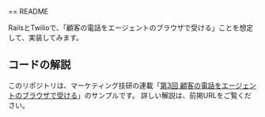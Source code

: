 == README

RailsとTwilioで、「顧客の電話をエージェントのブラウザで受ける」ことを想定して、実装してみます。

## コードの解説
このリポジトリは、マーケティング技研の連載「[第3回 顧客の電話をエージェントのブラウザで受ける](http://www.marketing-giken.com/article/twilio_rails_callcenter_3)」のサンプルです。
詳しい解説は、前掲URLをご覧ください。
